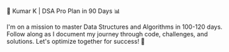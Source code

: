 🚀 Kumar K | DSA Pro Plan in 90 Days 📊

 I'm on a mission to master Data Structures and Algorithms in 100-120 days. Follow along as I document my journey through code, challenges, and solutions. Let's optimize together for success! 🌟


